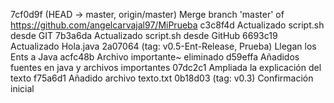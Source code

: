 7cf0d9f (HEAD -> master, origin/master) Merge branch 'master' of https://github.com/angelcarvajal97/MiPrueba
c3c8f4d Actualizado script.sh desde GIT
7b3a6da Actualizado script.sh desde GitHub
6693c19 Actualizado Hola.java
2a07064 (tag: v0.5-Ent-Release, Prueba) Llegan los Ents a Java
acfc48b Archivo importante~ eliminado
d59effa Añadidos fuentes en java y archivos importantes
07dc2c1 Ampliada la explicación del texto
f75a6d1 Añadido archivo texto.txt
0b18d03 (tag: v0.3) Confirmación inicial

